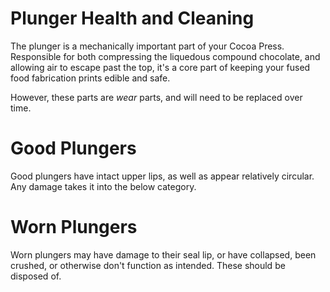 # Plunger Health and Cleaning

The plunger is a mechanically important part of your Cocoa Press. Responsible for both compressing the liquedous compound chocolate, and allowing air to escape past the top, it's a core part of keeping your fused food fabrication prints edible and safe.

However, these parts are *wear* parts, and will need to be replaced over time.

# Good Plungers

Good plungers have intact upper lips, as well as appear relatively circular.  Any damage takes it into the below category.

<!-- todo add photos of good plungers -->

# Worn Plungers

Worn plungers may have damage to their seal lip, or have collapsed, been crushed, or otherwise don't function as intended.  These should be disposed of.

<!-- todo add photos of broken plungers. -->